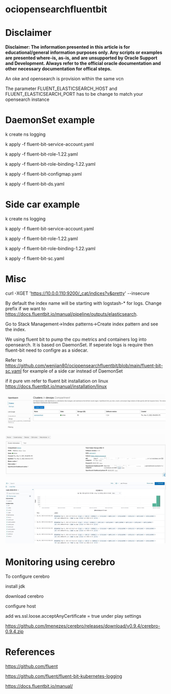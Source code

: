 # ociopensearchfluentbit

# Disclaimer
**Disclaimer: The information presented in this article is for educational/general information purposes only. Any scripts or examples are presented where-is, as-is, and are unsupported by Oracle Support and Development. Always refer to the official oracle documentation and other necessary documentation for offical steps.**

An oke and opensearch is provision within the same vcn


The parameter FLUENT_ELASTICSEARCH_HOST and FLUENT_ELASTICSEARCH_PORT has to be change to match your opensearch instance

# DaemonSet example
k create ns logging

k apply -f fluent-bit-service-account.yaml

k apply -f fluent-bit-role-1.22.yaml

k apply -f fluent-bit-role-binding-1.22.yaml

k apply -f fluent-bit-configmap.yaml

k apply -f fluent-bit-ds.yaml

# Side car example

k create ns logging

k apply -f fluent-bit-service-account.yaml

k apply -f fluent-bit-role-1.22.yaml

k apply -f fluent-bit-role-binding-1.22.yaml

k apply -f fluent-bit-sc.yaml

# Misc
curl -XGET 'https://10.0.0.110:9200/_cat/indices?v&pretty' --insecure

By default the index name will be starting with logstash-* for logs. Change prefix if we want to https://docs.fluentbit.io/manual/pipeline/outputs/elasticsearch.

Go to Stack Management->Index patterns->Create index pattern and see the index.

We using fluent bit to pump the cpu metrics and containers log into opensearch. It is based on DaemonSet. If seperate logs is require then  fluent-bit need to configre as a sidecar.

Refer to https://github.com/wenjian80/ociopensearchfluentbit/blob/main/fluent-bit-sc.yaml for example of a side car instead of DaemonSet

if it pure vm refer to fluent bit installation on linux https://docs.fluentbit.io/manual/installation/linux

![enter image description here](https://github.com/wenjian80/ociopensearchfluentbit/blob/main/opnesearch1.JPG)

![enter image description here](https://github.com/wenjian80/ociopensearchfluentbit/blob/main/opensearch2.JPG)

![enter image description here](https://github.com/wenjian80/ociopensearchfluentbit/blob/main/opensearchui.JPG)

# Monitoring using cerebro

To configure cerebro

install jdk

download cerebro

configure host

add ws.ssl.loose.acceptAnyCertificate = true under play settings

https://github.com/lmenezes/cerebro/releases/download/v0.9.4/cerebro-0.9.4.zip

# References

https://github.com/fluent

https://github.com/fluent/fluent-bit-kubernetes-logging

https://docs.fluentbit.io/manual/

